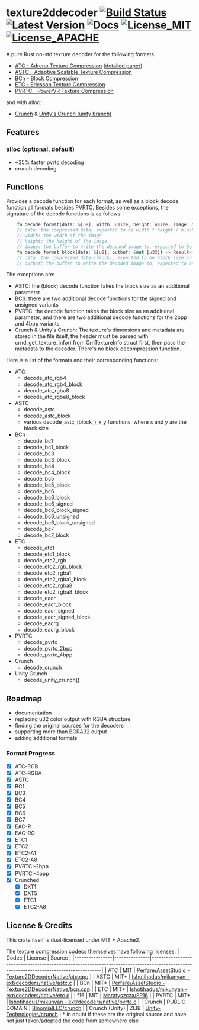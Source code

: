 # texture2ddecoder [![Build Status]][actions] [![Latest Version]][crates.io] [![Docs]][docs.rs] [![License_MIT]][license_mit] [![License_APACHE]][license_apache] 

[Build Status]: https://img.shields.io/github/actions/workflow/status/UniversalGameExtraction/texture2ddecoder/ci.yml?branch=master
[actions]: https://github.com/UniversalGameExtraction/texture2ddecoder/actions?query=branch%3Amain
[Latest Version]: https://img.shields.io/crates/v/texture2ddecoder.svg
[crates.io]: https://crates.io/crates/texture2ddecoder
[Docs]: https://docs.rs/texture2ddecoder/badge.svg
[docs.rs]: https://docs.rs/crate/texture2ddecoder/
[License_MIT]: https://img.shields.io/badge/License-MIT-yellow.svg
[license_mit]: https://raw.githubusercontent.com/UniversalGameExtraction/texture2ddecoder/main/LICENSE-MIT
[License_APACHE]: https://img.shields.io/badge/License-Apache%202.0-blue.svg
[license_apache]: https://raw.githubusercontent.com/UniversalGameExtraction/texture2ddecoder/main/LICENSE-APACHE

A pure Rust no-std texture decoder for the following formats:
 - [ATC - Adreno Texture Compression](https://registry.khronos.org/OpenGL/extensions/AMD/AMD_compressed_ATC_texture.txt) ([detailed paper](http://www.guildsoftware.com/papers/2012.Converting.DXTC.to.ATC.pdf))
 - [ASTC - Adaptive Scalable Texture Compression](https://en.wikipedia.org/wiki/Adaptive_Scalable_Texture_Compression)
 - [BCn - Block Compression](https://en.wikipedia.org/wiki/S3_Texture_Compression)
 - [ETC - Ericsson Texture Compression](https://en.wikipedia.org/wiki/Ericsson_Texture_Compression)
 - [PVRTC - PowerVR Texture Compression](https://en.wikipedia.org/wiki/PVRTC)

and with alloc:
 - [Crunch](https://github.com/BinomialLLC/crunch) & [Unity's Crunch (unity branch)](https://github.com/Unity-Technologies/crunch/tree/unity)

## Features

### alloc (optional, default)

- ~35% faster pvrtc decoding
- crunch decoding

## Functions
Provides a decode function for each format, as well as a block decode function all formats besides PVRTC.
Besides some exceptions, the signature of the decode functions is as follows:
```rust
    fn decode_format(data: &[u8], width: usize, height: usize, image: &mut [u32]) -> Result<(), &'static str>
    // data: the compressed data, expected to be width * height / block_size in size
    // width: the width of the image
    // height: the height of the image
    // image: the buffer to write the decoded image to, expected to be width * height in size
    fn decode_format_block(data: &[u8], outbuf: &mut [u32]) -> Result<(), &'static str>
    // data: the compressed data (block), expected to be block_size in size
    // outbuf: the buffer to write the decoded image to, expected to be block_size in size
```
The exceptions are:
- ASTC: the (block) decode function takes the block size as an additional parameter
- BC6: there are two additional decode functions for the signed and unsigned variants
- PVRTC: the decode function takes the block size as an additional parameter, and there are two additional decode functions for the 2bpp and 4bpp variants
- Crunch & Unity's Crunch: The texture's dimensions and metadata are stored in the file itself, the header must be parsed with crnd_get_texture_info() from CrnTextureInfo struct first, then pass the metadata to the decoder. There's no block decompression function.

Here is a list of the formats and their corresponding functions:
- ATC
  - decode_atc_rgb4
  - decode_atc_rgb4_block
  - decode_atc_rgba8
  - decode_atc_rgba8_block
- ASTC
  - decode_astc
  - decode_astc_block
  - various decode_astc_(block_)_x_y functions, where x and y are the block size
- BCn
  - decode_bc1
  - decode_bc1_block
  - decode_bc3
  - decode_bc3_block
  - decode_bc4
  - decode_bc4_block
  - decode_bc5
  - decode_bc5_block
  - decode_bc6
  - decode_bc6_block
  - decode_bc6_signed
  - decode_bc6_block_signed
  - decode_bc6_unsigned
  - decode_bc6_block_unsigned
  - decode_bc7
  - decode_bc7_block
- ETC
  - decode_etc1
  - decode_etc1_block
  - decode_etc2_rgb
  - decode_etc2_rgb_block
  - decode_etc2_rgba1
  - decode_etc2_rgba1_block
  - decode_etc2_rgba8
  - decode_etc2_rgba8_block
  - decode_eacr
  - decode_eacr_block
  - decode_eacr_signed
  - decode_eacr_signed_block
  - decode_eacrg
  - decode_eacrg_block
- PVRTC
  - decode_pvrtc
  - decode_pvrtc_2bpp
  - decode_pvrtc_4bpp
- Crunch
  - decode_crunch
- Unity Crunch
  - decode_unity_crunch()

## Roadmap
- documentation
- replacing u32 color output with RGBA structure
- finding the original sources for the decoders
- supporting more than BGRA32 output
- adding additional formats

### Format Progress

- [x] ATC-RGB
- [x] ATC-RGBA
- [x] ASTC
- [x] BC1
- [x] BC3
- [x] BC4
- [x] BC5
- [x] BC6
- [x] BC7
- [x] EAC-R
- [x] EAC-RG
- [x] ETC1
- [x] ETC2
- [x] ETC2-A1
- [x] ETC2-A8
- [x] PVRTCI-2bpp
- [x] PVRTCI-4bpp
- [x] Crunched
  - [x] DXT1
  - [x] DXT5
  - [x] ETC1
  - [x] ETC2-A8

## License & Credits

This crate itself is dual-licensed under MIT + Apache2.

The texture compression codecs themselves have following licenses:
| Codec          | License       | Source                                                                                                                                |
|----------------|---------------|---------------------------------------------------------------------------------------------------------------------------------------|
| ATC            | MIT           | [Perfare/AssetStudio - Texture2DDecoderNative/atc.cpp](https://github.com/Perfare/AssetStudio/tree/master/atc.cpp)                    |
| ASTC           | MIT\*         | [Ishotihadus/mikunyan - ext/decoders/native/astc.c](https://github.com/Ishotihadus/mikunyan/tree/master/ext/decoders/native/astc.c)   |
| BCn            | MIT\*         | [Perfare/AssetStudio - Texture2DDecoderNative/bcn.cpp](https://github.com/Perfare/AssetStudio/tree/master/bcn.cpp)                    |
| ETC            | MIT\*         | [Ishotihadus/mikunyan - ext/decoders/native/etc.c](https://github.com/Ishotihadus/mikunyan/tree/master/ext/decoders/native/etc.c)     |
| f16            | MIT           | [Maratyszcza/FP16](https://github.com/Maratyszcza/FP16)                                                                               |
| PVRTC          | MIT\*         | [Ishotihadus/mikunyan - ext/decoders/native/pvrtc.c](https://github.com/Ishotihadus/mikunyan/tree/master/ext/decoders/native/pvrtc.c) |
| Crunch         | PUBLIC DOMAIN | [BinomialLLC/crunch](https://github.com/BinomialLLC/crunch)                                                                           |
| Crunch (Unity) | ZLIB          | [Unity-Technologies/crunch](https://github.com/Unity-Technologies/crunch)                                                             |
\* in doubt if these are the original source and have not just taken/adopted the code from somewhere else